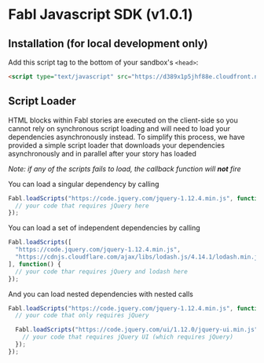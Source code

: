 # Fabl Javascript SDK (v1.0.1)

## Installation (for local development only)

Add this script tag to the bottom of your sandbox's `<head>`:

```html
<script type="text/javascript" src="https://d389x1p5jhf88e.cloudfront.net/v1.0.1/fabl.min.js"></script>
```

## Script Loader

HTML blocks within Fabl stories are executed on the client-side so you cannot rely on synchronous script loading and will need to load your dependencies asynchronously instead. To simplify this process, we have provided a simple script loader that downloads your dependencies asynchronously and in parallel after your story has loaded

*Note: if any of the scripts fails to load, the callback function will* ***not*** *fire*

You can load a singular dependency by calling

```javascript
Fabl.loadScripts("https://code.jquery.com/jquery-1.12.4.min.js", function() {
  // your code that requires jQuery here
});
```

You can load a set of independent dependencies by calling

```javascript
Fabl.loadScripts([
  "https://code.jquery.com/jquery-1.12.4.min.js",
  "https://cdnjs.cloudflare.com/ajax/libs/lodash.js/4.14.1/lodash.min.js"
], function() {
  // your code thar requires jQuery and lodash here
});
```

And you can load nested dependencies with nested calls

```javascript
Fabl.loadScripts("https://code.jquery.com/jquery-1.12.4.min.js", function() {
  // your code that only requires jQuery

  Fabl.loadScripts("https://code.jquery.com/ui/1.12.0/jquery-ui.min.js", function() {
    // your code that requires jQuery UI (which requires jQuery)
  });
});
```
